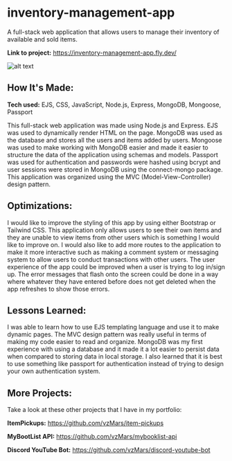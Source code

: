 # inventory-management-app

A full-stack web application that allows users to manage their inventory of available and sold items.

**Link to project:** https://inventory-management-app.fly.dev/

![alt text](https://i.imgur.com/626VcJZ.png)

## How It's Made:

**Tech used:** EJS, CSS, JavaScript, Node.js, Express, MongoDB, Mongoose, Passport

This full-stack web application was made using Node.js and Express. EJS was used to dynamically render HTML on the page. MongoDB was used as the database and stores all the users and items added by users. Mongoose was used to make working with MongoDB easier and made it easier to structure the data of the application using schemas and models. Passport was used for authentication and passwords were hashed using bcrypt and user sessions were stored in MongoDB using the connect-mongo package. This application was organized using the MVC (Model-View-Controller) design pattern.

## Optimizations:

I would like to improve the styling of this app by using either Bootstrap or Tailwind CSS. This application only allows users to see their own items and they are unable to view items from other users which is something I would like to improve on. I would also like to add more routes to the application to make it more interactive such as making a comment system or messaging system to allow users to conduct transactions with other users. The user experience of the app could be improved when a user is trying to log in/sign up. The error messages that flash onto the screen could be done in a way where whatever they have entered before does not get deleted when the app refreshes to show those errors.

## Lessons Learned:

I was able to learn how to use EJS templating language and use it to make dynamic pages. The MVC design pattern was really useful in terms of making my code easier to read and organize. MongoDB was my first experience with using a database and it made it a lot easier to persist data when compared to storing data in local storage. I also learned that it is best to use something like passport for authentication instead of trying to design your own authentication system.

## More Projects:

Take a look at these other projects that I have in my portfolio:

**ItemPickups:** https://github.com/vzMars/item-pickups

**MyBootList API:** https://github.com/vzMars/mybooklist-api

**Discord YouTube Bot:** https://github.com/vzMars/discord-youtube-bot
